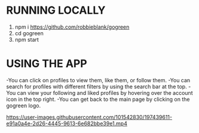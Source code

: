 # RUNNING LOCALLY
1. npm i https://github.com/robbieblank/gogreen
2. cd gogreen
3. npm start

# USING THE APP
-You can click on profiles to view them, like them, or follow them.
-You can search for profiles with different filters by using the search bar at the top.
-You can view your following and liked profiles by hovering over the account icon in the top right.
-You can get back to the main page by clicking on the gogreen logo.

https://user-images.githubusercontent.com/101542830/197439611-e91a0a4e-2d26-4445-9613-6e682bbe39e1.mp4

